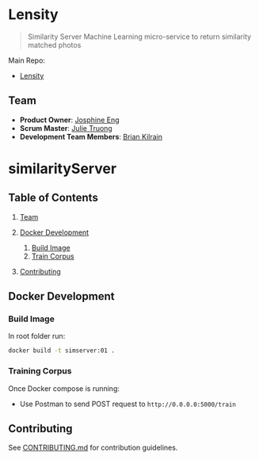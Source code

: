 # Lensity

> Similarity Server
> Machine Learning micro-service to return similarity matched photos

Main Repo:
  - [Lensity](https://github.com/preposterous-kumquat/preposterous-kumquat)

## Team

  - __Product Owner__: [Josphine Eng](https://github.com/ChirpingMermaid)
  - __Scrum Master__: [Julie Truong](https://github.com/Truong-Julie)
  - __Development Team Members__: [Brian Kilrain](https://github.com/bkilrain)

# similarityServer

## Table of Contents

1. [Team](#team)
1. [Docker Development](#docker-development)
    1. [Build Image](#build-image)
    1. [Train Corpus](#train-corpus)
    
1. [Contributing](#contributing)

## Docker Development

### Build Image

In root folder run:
```sh
docker build -t simserver:01 .
```
### Training Corpus
Once Docker compose is running:
- Use Postman to send POST request to
``` http://0.0.0.0:5000/train ```

## Contributing

See [CONTRIBUTING.md](CONTRIBUTING.md) for contribution guidelines.
